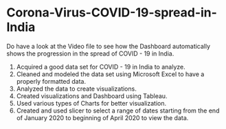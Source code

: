 # Corona-Virus-COVID-19-spread-in-India

Do have a look at the Video file to see how the Dashboard automatically shows the progression in the spread of COVID - 19 in India.

1. Acquired a good data set for COVID - 19 in India to analyze.
2. Cleaned and modeled the data set using Microsoft Excel to have a properly formatted data.
3. Analyzed the data to create visualizations.
4. Created visualizations and Dashboard using Tableau.
6. Used various types of Charts for better visualization.
7. Created and used slicer to select a range of dates starting from the end of January 2020 to beginning of April 2020 to view the data.
